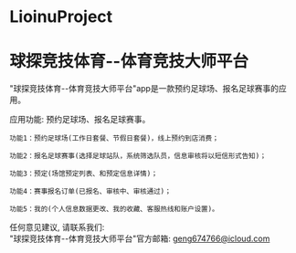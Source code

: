 # LioinuProject
# 球探竞技体育--体育竞技大师平台

  "球探竞技体育--体育竞技大师平台"app是一款预约足球场、报名足球赛事的应用。

  应用功能: 预约足球场、报名足球赛事。
  
    功能1：预约足球场(工作日套餐、节假日套餐)，线上预约到店消费；
    
    功能2：报名足球赛事(选择足球站队，系统筛选队员，信息审核将以短信形式告知)；
    
    功能3：预定(场馆预定列表、和预定信息详情)；
    
    功能4：赛事报名订单(已报名、审核中、审核通过)；
    
    功能5：我的(个人信息数据更改、我的收藏、客服热线和账户设置)。
    
  任何意见建议, 请联系我们:  
  "球探竞技体育--体育竞技大师平台"官方邮箱: geng674766@icloud.com
